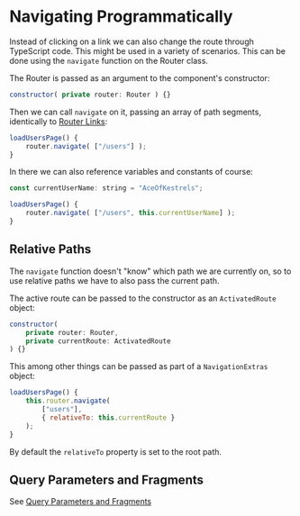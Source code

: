 # Navigating Programmatically
Instead of clicking on a link we can also change the route through TypeScript code. This might be used in a variety of scenarios.
This can be done using the `navigate` function on the Router class.

The Router is passed as an argument to the component's constructor:
```js
constructor( private router: Router ) {}
```
Then we can call `navigate` on it, passing an array of path segments, identically to [Router Links](basic-linking.md):
```js
loadUsersPage() {
    router.navigate( ["/users"] );
}
```
In there we can also reference variables and constants of course:
```js
const currentUserName: string = "AceOfKestrels";

loadUsersPage() {
    router.navigate( ["/users", this.currentUserName] );
}
```

## Relative Paths
The `navigate` function doesn't "know" which path we are currently on, so to use relative paths we have to also pass the current path. 

The active route can be passed to the constructor as an `ActivatedRoute` object:
```js
constructor( 
    private router: Router, 
    private currentRoute: ActivatedRoute 
) {}
```
This among other things can be passed as part of a `NavigationExtras` object:
```js
loadUsersPage() {
    this.router.navigate( 
        ["users"], 
        { relativeTo: this.currentRoute } 
    );
}
```
By default the `relativeTo` property is set to the root path.

## Query Parameters and Fragments
See [Query Parameters and Fragments](query-parameters-fragments.md#through-programmatic-navigation)